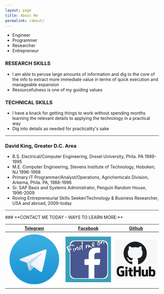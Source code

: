 ```yaml
---
layout: page
title: About Me
permalink: /about/
---
```

* Engineer
* Programmer
* Researcher
* Entrepreneur

### **RESEARCH SKILLS**
* I am able to peruse large amounts of information and dig to the core of the info to extract more immediate value in terms of quick execution and manageable expansion
* Resourcefulness is one of my guiding values

### **TECHNICAL SKILLS**
* I have a knack for getting things to work without spending months learning the relevant details to applying the technology in a practical way
* Dig into details as needed for practicality's sake

<hr style="height:1px;border:none;color:#333;background-color:#333;" />

### **David King, Greater D.C. Area**

* B.S. Electrical/Computer Engineering, Drexel University, Phila. PA 1989-1995
* M.E. Computer Engineering, Stevens Institute of Technology, Hoboken, NJ 1996-1998
* Primary IT Programmer/Analyst/Operations, Agrichemicals Division, Arkema, Phila. PA, 1988-1996
* Sr. SAP Basis and Systems Administrator, Penguin Random House, 1996-2009
* Roving Entrepreneurial Skills Seeker/Technology & Business Researcher, USA and abroad, 2009-today

<hr style="height:1px;border:none;color:#333;background-color:#333;" />
### **CONTACT ME TODAY - WAYS TO LEARN MORE:**

| **[Telegram](https://t.me/ActionPace)** | **[Facebook](https://www.facebook.com/ActionPace)** | **[Github](https://github.com/ActionPace)** |
| :-: | :-: | :-: |
| [![Telegram](../images/Telegram-Big.png)](https://t.me/ActionPace) | [![Facebook](../images/Facebook.jpg)](https://www.facebook.com/ActionPace/) | [![Github](../images/Github.png)](https://github.com/ActionPace) | 

<div style="text-align: center !important;" class="badge-base LI-profile-badge" data-locale="en_US" data-size="medium" data-theme="dark" data-type="VERTICAL" data-vanity="davidking456" data-version="v1"><a class="badge-base__link LI-simple-link" href="https://www.linkedin.com/in/davidking456?trk=profile-badge"></a></div> 

